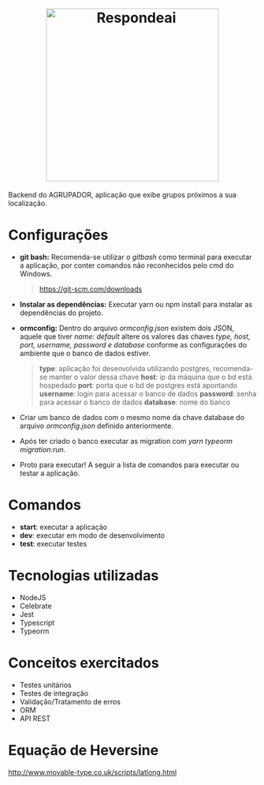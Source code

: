 <h1 align="center">
    <a href="https://www.respondeai.com.br/" target="_blank"> 
        <img alt="Respondeai" title="#Respondeai" src="https://www.respondeai.com.br/assets/spa/ra-logo-f57098ead0477da227b439472376f908570e3caabda8e15c7e0a92252744c070.png" width="350px" />
    </a>
</h1>

Backend do AGRUPADOR, aplicação que exibe grupos próximos a sua localização.


# Configurações
- <b>git bash:</b> Recomenda-se utilizar o <i>gitbash</i> como terminal para executar a aplicação, por conter comandos não reconhecidos pelo cmd do Windows.
    > https://git-scm.com/downloads 

- <b>Instalar as dependências:</b> Executar yarn ou npm install para instalar as dependências do projeto.

- <b>ormconfig:</b> Dentro do arquivo <i>ormconfig.json</i> existem dois JSON, aquele que tiver <i>name: default</i> altere os valores das chaves <i>type, host, port, username, password e database </i> conforme as configurações do ambiente que o banco de dados estiver.
    > <b>type</b>: aplicação foi desenvolvida utilizando postgres, recomenda-se manter o valor dessa chave
    > <b>host</b>: ip da máquina que o bd está hospedado
    > <b>port</b>: porta que o bd de postgres está apontando
    > <b>username</b>: login para acessar o banco de dados
    > <b>password</b>: senha para acessar o banco de dados
    > <b>database</b>: nome do banco

- Criar um banco de dados com o mesmo nome da chave database do arquivo <i>ormconfig.json</i> definido anteriormente.

- Após ter criado o banco executar as migration com <i>yarn typeorm migration:run.</i>

- Proto para executar! A seguir a lista de comandos para executar ou testar a aplicação.

# Comandos
- <b>start</b>: executar a aplicação
- <b>dev</b>: executar em modo de desenvolvimento
- <b>test</b>: executar testes

# Tecnologias utilizadas
- NodeJS
- Celebrate
- Jest
- Typescript
- Typeorm

# Conceitos exercitados
- Testes unitários
- Testes de integração
- Validação/Tratamento de erros
- ORM
- API REST

# Equação de Heversine
http://www.movable-type.co.uk/scripts/latlong.html
